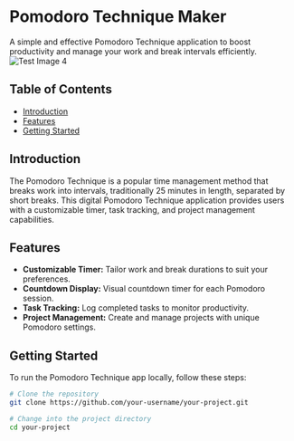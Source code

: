 # Pomodoro Technique Maker

A simple and effective Pomodoro Technique application to boost productivity and manage your work and break intervals efficiently.
![Test Image 4](https://i.ibb.co/0m9mcCV/photo-2023-12-24-00-43-36.jpg)
## Table of Contents

- [Introduction](#introduction)
- [Features](#features)
- [Getting Started](#getting-started)

## Introduction

The Pomodoro Technique is a popular time management method that breaks work into intervals, traditionally 25 minutes in length, separated by short breaks. This digital Pomodoro Technique application provides users with a customizable timer, task tracking, and project management capabilities.

## Features

- **Customizable Timer:** Tailor work and break durations to suit your preferences.
- **Countdown Display:** Visual countdown timer for each Pomodoro session.
- **Task Tracking:** Log completed tasks to monitor productivity.
- **Project Management:** Create and manage projects with unique Pomodoro settings.

## Getting Started

To run the Pomodoro Technique app locally, follow these steps:

```bash
# Clone the repository
git clone https://github.com/your-username/your-project.git

# Change into the project directory
cd your-project
